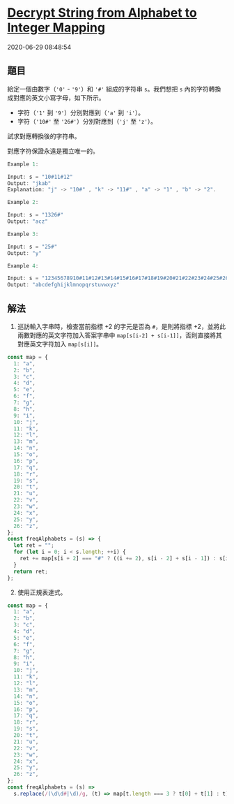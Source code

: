 # [Decrypt String from Alphabet to Integer Mapping](https://leetcode.com/problems/decrypt-string-from-alphabet-to-integer-mapping/)

2020-06-29 08:48:54

## 題目

給定一個由數字（`'0'` - `'9'`）和 `'#'` 組成的字符串 `s`。我們想把 `s` 內的字符轉換成對應的英文小寫字母，如下所示。

- 字符（`'1'` 到 `'9'`）分別對應到（`'a'` 到 `'i'`）。
- 字符（`'10#'` 至 `'26#'`）分別對應到（`'j'` 至 `'z'`）。

試求對應轉換後的字符串。

對應字符保證永遠是獨立唯一的。

```jsx
Example 1:

Input: s = "10#11#12"
Output: "jkab"
Explanation: "j" -> "10#" , "k" -> "11#" , "a" -> "1" , "b" -> "2".

Example 2:

Input: s = "1326#"
Output: "acz"

Example 3:

Input: s = "25#"
Output: "y"

Example 4:

Input: s = "12345678910#11#12#13#14#15#16#17#18#19#20#21#22#23#24#25#26#"
Output: "abcdefghijklmnopqrstuvwxyz"
```

## 解法

1. 巡訪輸入字串時，檢查當前指標 +2 的字元是否為 `#`，是則將指標 +2，並將此兩數對應的英文字符加入答案字串中 `map[s[i-2] + s[i-1]]`，否則直接將其對應英文字符加入 `map[s[i]]`。

```jsx
const map = {
  1: "a",
  2: "b",
  3: "c",
  4: "d",
  5: "e",
  6: "f",
  7: "g",
  8: "h",
  9: "i",
  10: "j",
  11: "k",
  12: "l",
  13: "m",
  14: "n",
  15: "o",
  16: "p",
  17: "q",
  18: "r",
  19: "s",
  20: "t",
  21: "u",
  22: "v",
  23: "w",
  24: "x",
  25: "y",
  26: "z",
};
const freqAlphabets = (s) => {
  let ret = "";
  for (let i = 0; i < s.length; ++i) {
    ret += map[s[i + 2] === "#" ? ((i += 2), s[i - 2] + s[i - 1]) : s[i]];
  }
  return ret;
};
```

2. 使用正規表達式。

```jsx
const map = {
  1: "a",
  2: "b",
  3: "c",
  4: "d",
  5: "e",
  6: "f",
  7: "g",
  8: "h",
  9: "i",
  10: "j",
  11: "k",
  12: "l",
  13: "m",
  14: "n",
  15: "o",
  16: "p",
  17: "q",
  18: "r",
  19: "s",
  20: "t",
  21: "u",
  22: "v",
  23: "w",
  24: "x",
  25: "y",
  26: "z",
};
const freqAlphabets = (s) =>
  s.replace(/(\d\d#|\d)/g, (t) => map[t.length === 3 ? t[0] + t[1] : t]);
```